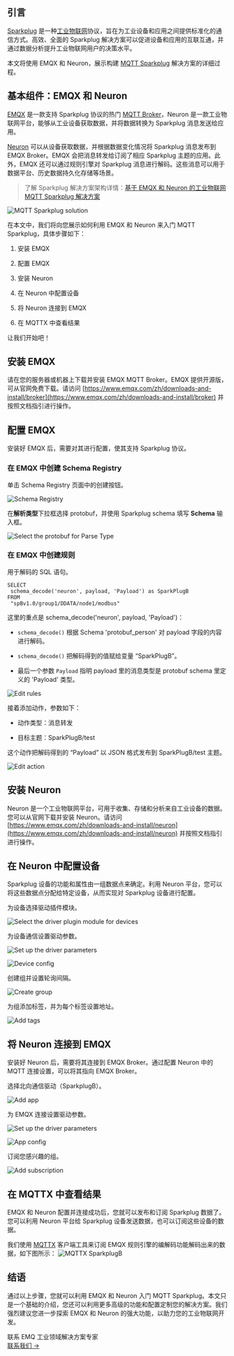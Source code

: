 ## 引言

[Sparkplug](https://www.emqx.com/zh/blog/sparkplug-3-0-advancements-and-formalization-in-mqtt-for-iiot "https://www.emqx.com/zh/blog/sparkplug-3-0-advancements-and-formalization-in-mqtt-for-iiot") 是一种[工业物联网](https://www.emqx.com/zh/blog/iiot-explained-examples-technologies-benefits-and-challenges)协议，旨在为工业设备和应用之间提供标准化的通信方式。高效、全面的 Sparkplug 解决方案可以促进设备和应用的互联互通，并通过数据分析提升工业物联网用户的决策水平。

本文将使用 EMQX 和 Neuron，展示构建 [MQTT Sparkplug](https://www.emqx.com/zh/blog/mqtt-sparkplug-bridging-it-and-ot-in-industry-4-0) 解决方案的详细过程。

## 基本组件：EMQX 和 Neuron

[EMQX](https://github.com/emqx/emqx) 是一款支持 Sparkplug 协议的热门 [MQTT Broker](https://www.emqx.com/zh/blog/the-ultimate-guide-to-mqtt-broker-comparison "https://www.emqx.com/zh/blog/the-ultimate-guide-to-mqtt-broker-comparison")，Neuron 是一款工业物联网平台，能够从工业设备获取数据，并将数据转换为 Sparkplug 消息发送给应用。

[Neuron](https://github.com/emqx/neuron) 可以从设备获取数据，并根据数据变化情况将 Sparkplug 消息发布到 EMQX Broker。EMQX 会把消息转发给订阅了相应 Sparkplug 主题的应用。此外，EMQX 还可以通过规则引擎对 Sparkplug 消息进行解码。这些消息可以用于数据平台、历史数据持久化存储等场景。

> 了解 Sparkplug 解决方案架构详情：[基于 EMQX 和 Neuron 的工业物联网 MQTT Sparkplug 解决方案](https://www.emqx.com/zh/blog/mqtt-sparkplug-solution-for-industrial-iot-using-emqx-and-neuron "https://www.emqx.com/zh/blog/mqtt-sparkplug-solution-for-industrial-iot-using-emqx-and-neuron")


![MQTT Sparkplug solution](https://assets.emqx.com/images/ec53f4b3ec654a85a43d4745e630dd18.png)

在本文中，我们将向您展示如何利用 EMQX 和 Neuron 来入门 MQTT Sparkplug，具体步骤如下：

1. 安装 EMQX

2. 配置 EMQX

3. 安装 Neuron

4. 在 Neuron 中配置设备

5. 将 Neuron 连接到 EMQX

6. 在 MQTTX 中查看结果


让我们开始吧！

## 安装 EMQX

请在您的服务器或机器上下载并安装 EMQX MQTT Broker。EMQX 提供开源版，可从官网免费下载。请访问 [https://www.emqx.com/zh/downloads-and-install/broker](https://www.emqx.com/zh/downloads-and-install/broker) 并按照文档指引进行操作。

## 配置 EMQX

安装好 EMQX 后，需要对其进行配置，使其支持 Sparkplug 协议。

### 在 EMQX 中创建 Schema Registry

单击 Schema Registry 页面中的创建按钮。

![Schema Registry](https://assets.emqx.com/images/414d1d19937f7b127bf078022516db5b.png)

在**解析类型**下拉框选择 protobuf，并使用 Sparkplug schema 填写 **Schema** 输入框。

![Select the protobuf for **Parse Type**](https://assets.emqx.com/images/92713344955371feef0f189c2714564e.png)

### 在 EMQX 中创建规则

用于解码的 SQL 语句。

```
SELECT
 schema_decode('neuron', payload, 'Payload') as SparkPlugB
FROM
 "spBv1.0/group1/DDATA/node1/modbus"
```

这里的重点是 schema_decode('neuron', payload, 'Payload')：

- `schema_decode()` 根据 Schema 'protobuf_person' 对 payload 字段的内容进行解码。

- `schema_decode()` 把解码得到的值赋给变量 “SparkPlugB”。

- 最后一个参数 `Payload` 指明 payload 里的消息类型是 protobuf schema 里定义的 'Payload' 类型。

![Edit rules](https://assets.emqx.com/images/c86eaf113839e16ac2ef47fe65866ee2.png)

接着添加动作，参数如下：

- 动作类型：消息转发

- 目标主题：SparkPlugB/test

这个动作把解码得到的 “Payload” 以 JSON 格式发布到 SparkPlugB/test 主题。

![Edit action](https://assets.emqx.com/images/a11c438376914cc10bda248d9dbace96.png)

## 安装 Neuron

Neuron 是一个工业物联网平台，可用于收集、存储和分析来自工业设备的数据。您可以从官网下载并安装 Neuron。请访问 [https://www.emqx.com/zh/downloads-and-install/neuron](https://www.emqx.com/zh/downloads-and-install/neuron) 并按照文档指引进行操作。

## 在 Neuron 中配置设备

Sparkplug 设备的功能和属性由一组数据点来确定。利用 Neuron 平台，您可以将这些数据点分配给特定设备，从而实现对 Sparkplug 设备进行配置。

为设备选择驱动插件模块。

![Select the driver plugin module for devices](https://assets.emqx.com/images/dee478a56cabf28982d95bc30d15c440.png)

为设备通信设置驱动参数。

![Set up the driver parameters](https://assets.emqx.com/images/95ddaf88bdb5cc305bf8110b9f1ca87c.png)

![Device config](https://assets.emqx.com/images/2da88ff4dddec3ae4ffaca60fa384170.png)

创建组并设置轮询间隔。

![Create group](https://assets.emqx.com/images/aa91471395538ceb7a7edb054f4bff59.png)

为组添加标签，并为每个标签设置地址。

![Add tags](https://assets.emqx.com/images/fb215e69ffcbe4e8ec6d52ac23351935.png)

## 将 Neuron 连接到 EMQX

安装好 Neuron 后，需要将其连接到 EMQX Broker。通过配置 Neuron 中的 MQTT 连接设置，可以将其指向 EMQX Broker。

选择北向通信驱动（SparkplugB）。

![Add app](https://assets.emqx.com/images/8a9ee5ab1a09cb5d70a62999e745722c.png)

为 EMQX 连接设置驱动参数。

![Set up the driver parameters](https://assets.emqx.com/images/c629e130b36ac53f66a21d9adfd8689a.png)

![App config](https://assets.emqx.com/images/64cbe0d49c98ab3dc482b6686f337223.png)

订阅您感兴趣的组。

![Add subscription](https://assets.emqx.com/images/a0f825a4446a6ab52153ec0a5da06efd.png)

## 在 MQTTX 中查看结果

EMQX 和 Neuron 配置并连接成功后，您就可以发布和订阅 Sparkplug 数据了。您可以利用 Neuron 平台给 Sparkplug 设备发送数据，也可以订阅这些设备的数据。

我们使用 [MQTTX](https://mqttx.app/) 客户端工具来订阅 EMQX 规则引擎的编解码功能解码出来的数据，如下图所示：
![MQTTX SparkplugB](https://assets.emqx.com/images/38691752e5463c39951eddec129f91be.png)

## 结语

通过以上步骤，您就可以利用 EMQX 和 Neuron 入门 MQTT Sparkplug。本文只是一个基础的介绍，您还可以利用更多高级的功能和配置定制您的解决方案。我们强烈建议您进一步探索 EMQX 和 Neuron 的强大功能，以助力您的工业物联网开发。



<section class="promotion">
    <div>
        联系 EMQ 工业领域解决方案专家
    </div>
    <a href="https://www.emqx.com/zh/contact?product=solutions" class="button is-gradient px-5">联系我们 →</a>
</section>
